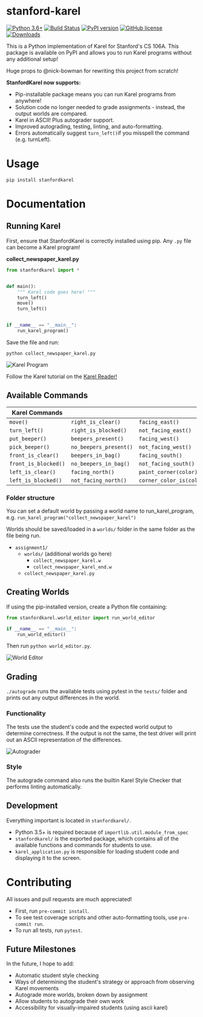 # stanford-karel

[![Python 3.6+](https://img.shields.io/badge/python-3.6+-blue.svg)](https://www.python.org/downloads/release/python-360/)
[![Build Status](https://travis-ci.com/TylerYep/stanfordkarel.svg?branch=master)](https://travis-ci.com/TylerYep/stanfordkarel)
[![PyPI version](https://badge.fury.io/py/stanfordkarel.svg)](https://badge.fury.io/py/stanfordkarel)
[![GitHub license](https://img.shields.io/github/license/TylerYep/stanfordkarel)](https://github.com/TylerYep/stanfordkarel/blob/master/LICENSE)
[![Downloads](https://pepy.tech/badge/stanfordkarel)](https://pepy.tech/project/stanfordkarel)

This is a Python implementation of Karel for Stanford's CS 106A. This package is available on PyPI and allows you to run Karel programs without any additional setup!

Huge props to @nick-bowman for rewriting this project from scratch!

**StanfordKarel now supports:**

- Pip-installable package means you can run Karel programs from anywhere!
- Solution code no longer needed to grade assignments - instead, the output worlds are compared.
- Karel in ASCII! Plus autograder support.
- Improved autograding, testing, linting, and auto-formatting.
- Errors automatically suggest `turn_left()`if you misspell the command (e.g. turnLeft).

# Usage

`pip install stanfordkarel`

# Documentation

## Running Karel

First, ensure that StanfordKarel is correctly installed using pip.
Any `.py` file can become a Karel program!

**collect_newspaper_karel.py**

```python
from stanfordkarel import *


def main():
    """ Karel code goes here! """
    turn_left()
    move()
    turn_left()


if __name__ == "__main__":
    run_karel_program()
```

Save the file and run:

```
python collect_newspaper_karel.py
```

![Karel Program](images/karel_program.png)

Follow the Karel tutorial on the
[Karel Reader!](https://compedu.stanford.edu/karel-reader/docs/python/en/intro.html)

## Available Commands

| Karel Commands       |                        |                          |
| -------------------- | ---------------------- | ------------------------ |
| `move()`             | `right_is_clear()`     | `facing_east()`          |
| `turn_left()`        | `right_is_blocked()`   | `not_facing_east()`      |
| `put_beeper()`       | `beepers_present()`    | `facing_west()`          |
| `pick_beeper()`      | `no_beepers_present()` | `not_facing_west()`      |
| `front_is_clear()`   | `beepers_in_bag()`     | `facing_south()`         |
| `front_is_blocked()` | `no_beepers_in_bag()`  | `not_facing_south()`     |
| `left_is_clear()`    | `facing_north()`       | `paint_corner(color)`    |
| `left_is_blocked()`  | `not_facing_north()`   | `corner_color_is(color)` |

### Folder structure

You can set a default world by passing a world name to run_karel_program,
e.g. `run_karel_program("collect_newspaper_karel")`

Worlds should be saved/loaded in a `worlds/` folder in the same folder as the file being run.

- `assignment1/`
  - `worlds/` (additional worlds go here)
    - `collect_newspaper_karel.w`
    - `collect_newspaper_karel_end.w`
  - `collect_newspaper_karel.py`

## Creating Worlds

If using the pip-installed version, create a Python file containing:

```python
from stanfordkarel.world_editor import run_world_editor

if __name__ == "__main__":
    run_world_editor()
```

Then run `python world_editor.py`.

![World Editor](images/world_editor.png)

## Grading

`./autograde` runs the available tests using pytest in the `tests/` folder and prints out any output differences in the world.

### Functionality

The tests use the student's code and the expected world output to determine correctness. If the output is not the same, the test driver will print out an ASCII representation of the differences.

![Autograder](images/autograder.png)

### Style

The autograde command also runs the builtin Karel Style Checker that performs linting automatically.

## Development

Everything important is located in `stanfordkarel/`.

- Python 3.5+ is required because of `importlib.util.module_from_spec`
- `stanfordkarel/` is the exported package, which contains all of the available functions and commands for students to use.
- `karel_application.py` is responsible for loading student code and displaying it to the screen.

# Contributing

All issues and pull requests are much appreciated!

- First, run `pre-commit install`.
- To see test coverage scripts and other auto-formatting tools, use `pre-commit run`.
- To run all tests, run `pytest`.

## Future Milestones

In the future, I hope to add:

- Automatic student style checking
- Ways of determining the student's strategy or approach from observing Karel movements
- Autograde more worlds, broken down by assignment
- Allow students to autograde their own work
- Accessibility for visually-impaired students (using ascii karel)
